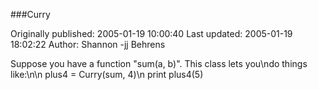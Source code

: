 ###Curry

Originally published: 2005-01-19 10:00:40
Last updated: 2005-01-19 18:02:22
Author: Shannon -jj Behrens

Suppose you have a function "sum(a, b)".  This class lets you\ndo things like:\n\n    plus4 = Curry(sum, 4)\n    print plus4(5)